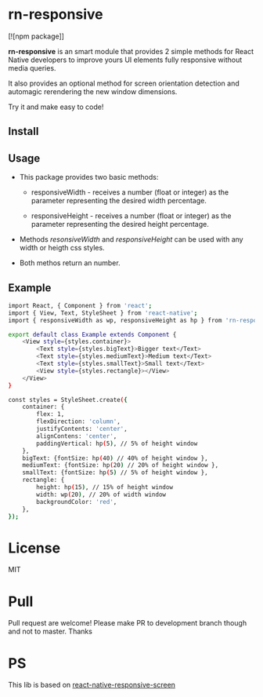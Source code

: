 # rn-responsive

[![npm package]]

**rn-responsive** is an smart module that provides 2 simple methods for React Native developers to improve yours UI elements fully responsive without media queries.

It also provides an optional method for screen orientation detection and automagic rerendering the new window dimensions.

Try it and make easy to code!

## Install

## Usage
- This package provides two basic methods:
  * responsiveWidth - receives a number (float or integer) as the parameter representing the desired width percentage.
  
  * responsiveHeight - receives a number (float or integer) as the parameter representing the desired height percentage.

- Methods *resonsiveWidth* and *responsiveHeight* can be used with any width or heigth css styles.
- Both methos return an number.

## Example

```sh
import React, { Component } from 'react';
import { View, Text, StyleSheet } from 'react-native';
import { responsiveWidth as wp, responsiveHeight as hp } from 'rn-responsive';

export default class Example extends Component {
    <View style={styles.container}>
        <Text style={styles.bigText}>Bigger text</Text>
        <Text style={styles.mediumText}>Medium text</Text>
        <Text style={styles.smallText}>Small text</Text>
        <View style={styles.rectangle}></View>
    </View>
}

const styles = StyleSheet.create({
    container: {
        flex: 1,
        flexDirection: 'column',
        justifyContents: 'center',
        alignContens: 'center',
        paddingVertical: hp(5), // 5% of height window
    },
    bigText: {fontSize: hp(40) // 40% of height window },
    mediumText: {fontSize: hp(20) // 20% of height window },
    smallText: {fontSize: hp(5) // 5% of height window },
    rectangle: {
        height: hp(15), // 15% of height window
        width: wp(20), // 20% of width window
        backgroundColor: 'red',
    },
});
```

# License
MIT

# Pull
Pull request are welcome!
Please make PR to development branch though and not to master.
Thanks

# PS
This lib is based on [react-native-responsive-screen](https://github.com/marudy/react-native-responsive-screen)

